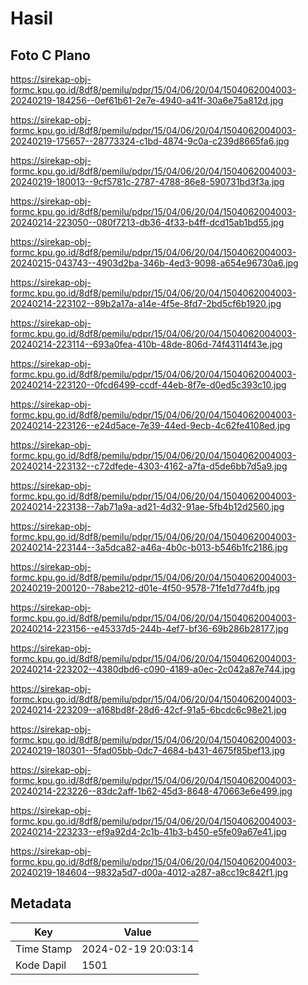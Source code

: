 # Hasil

## Foto C Plano

https://sirekap-obj-formc.kpu.go.id/8df8/pemilu/pdpr/15/04/06/20/04/1504062004003-20240219-184256--0ef61b61-2e7e-4940-a41f-30a6e75a812d.jpg

https://sirekap-obj-formc.kpu.go.id/8df8/pemilu/pdpr/15/04/06/20/04/1504062004003-20240219-175657--28773324-c1bd-4874-9c0a-c239d8665fa6.jpg

https://sirekap-obj-formc.kpu.go.id/8df8/pemilu/pdpr/15/04/06/20/04/1504062004003-20240219-180013--9cf5781c-2787-4788-86e8-590731bd3f3a.jpg

https://sirekap-obj-formc.kpu.go.id/8df8/pemilu/pdpr/15/04/06/20/04/1504062004003-20240214-223050--080f7213-db36-4f33-b4ff-dcd15ab1bd55.jpg

https://sirekap-obj-formc.kpu.go.id/8df8/pemilu/pdpr/15/04/06/20/04/1504062004003-20240215-043743--4903d2ba-346b-4ed3-9098-a654e96730a6.jpg

https://sirekap-obj-formc.kpu.go.id/8df8/pemilu/pdpr/15/04/06/20/04/1504062004003-20240214-223102--89b2a17a-a14e-4f5e-8fd7-2bd5cf6b1920.jpg

https://sirekap-obj-formc.kpu.go.id/8df8/pemilu/pdpr/15/04/06/20/04/1504062004003-20240214-223114--693a0fea-410b-48de-806d-74f43114f43e.jpg

https://sirekap-obj-formc.kpu.go.id/8df8/pemilu/pdpr/15/04/06/20/04/1504062004003-20240214-223120--0fcd6499-ccdf-44eb-8f7e-d0ed5c393c10.jpg

https://sirekap-obj-formc.kpu.go.id/8df8/pemilu/pdpr/15/04/06/20/04/1504062004003-20240214-223126--e24d5ace-7e39-44ed-9ecb-4c62fe4108ed.jpg

https://sirekap-obj-formc.kpu.go.id/8df8/pemilu/pdpr/15/04/06/20/04/1504062004003-20240214-223132--c72dfede-4303-4162-a7fa-d5de6bb7d5a9.jpg

https://sirekap-obj-formc.kpu.go.id/8df8/pemilu/pdpr/15/04/06/20/04/1504062004003-20240214-223138--7ab71a9a-ad21-4d32-91ae-5fb4b12d2560.jpg

https://sirekap-obj-formc.kpu.go.id/8df8/pemilu/pdpr/15/04/06/20/04/1504062004003-20240214-223144--3a5dca82-a46a-4b0c-b013-b546b1fc2186.jpg

https://sirekap-obj-formc.kpu.go.id/8df8/pemilu/pdpr/15/04/06/20/04/1504062004003-20240219-200120--78abe212-d01e-4f50-9578-71fe1d77d4fb.jpg

https://sirekap-obj-formc.kpu.go.id/8df8/pemilu/pdpr/15/04/06/20/04/1504062004003-20240214-223156--e45337d5-244b-4ef7-bf36-69b286b28177.jpg

https://sirekap-obj-formc.kpu.go.id/8df8/pemilu/pdpr/15/04/06/20/04/1504062004003-20240214-223202--4380dbd6-c090-4189-a0ec-2c042a87e744.jpg

https://sirekap-obj-formc.kpu.go.id/8df8/pemilu/pdpr/15/04/06/20/04/1504062004003-20240214-223209--a168bd8f-28d6-42cf-91a5-6bcdc6c98e21.jpg

https://sirekap-obj-formc.kpu.go.id/8df8/pemilu/pdpr/15/04/06/20/04/1504062004003-20240219-180301--5fad05bb-0dc7-4684-b431-4675f85bef13.jpg

https://sirekap-obj-formc.kpu.go.id/8df8/pemilu/pdpr/15/04/06/20/04/1504062004003-20240214-223226--83dc2aff-1b62-45d3-8648-470663e6e499.jpg

https://sirekap-obj-formc.kpu.go.id/8df8/pemilu/pdpr/15/04/06/20/04/1504062004003-20240214-223233--ef9a92d4-2c1b-41b3-b450-e5fe09a67e41.jpg

https://sirekap-obj-formc.kpu.go.id/8df8/pemilu/pdpr/15/04/06/20/04/1504062004003-20240219-184604--9832a5d7-d00a-4012-a287-a8cc19c842f1.jpg


## Metadata

| Key        | Value               |
| ---------- | ------------------- |
| Time Stamp | 2024-02-19 20:03:14 |
| Kode Dapil | 1501                |



